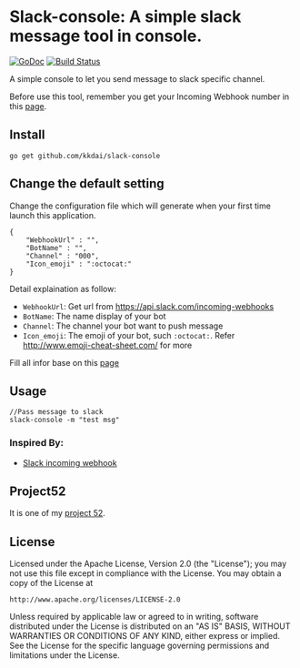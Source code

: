Slack-console: A simple slack message tool in console.
==================
[![GoDoc](https://godoc.org/github.com/kkdai/skiplist?status.svg)](https://godoc.org/github.com/kkdai/slack-console)  [![Build Status](https://travis-ci.org/kkdai/slack-console.svg?branch=master)](https://travis-ci.org/kkdai/slack-console)


A simple console to let you send message to slack specific channel.

Before use this tool, remember you get your Incoming Webhook number in this [page](https://api.slack.com/incoming-webhooks).

Install
---------------
`go get github.com/kkdai/slack-console`


Change the default setting
---------------

Change the configuration file which will generate when your first time launch this application.

```
{
	"WebhookUrl" : "",	
	"BotName" : "",
	"Channel" : "000",
	"Icon_emoji" : ":octocat:"
}
```
Detail explaination as follow:

- `WebhookUrl`: Get url from https://api.slack.com/incoming-webhooks
- `BotName`: The name display of your bot
- `Channel`: The channel your bot want to push message
- `Icon_emoji`: The emoji of your bot, such `:octocat:`. Refer http://www.emoji-cheat-sheet.com/ for more

Fill all infor base on this [page](https://api.slack.com/incoming-webhooks)

Usage
---------------

```
//Pass message to slack
slack-console -m "test msg"

```

### Inspired By:

- [Slack incoming webhook](https://api.slack.com/incoming-webhooks)

Project52
---------------

It is one of my [project 52](https://github.com/kkdai/project52).


License
---------------

Licensed under the Apache License, Version 2.0 (the "License");
you may not use this file except in compliance with the License.
You may obtain a copy of the License at

    http://www.apache.org/licenses/LICENSE-2.0

Unless required by applicable law or agreed to in writing, software
distributed under the License is distributed on an "AS IS" BASIS,
WITHOUT WARRANTIES OR CONDITIONS OF ANY KIND, either express or implied.
See the License for the specific language governing permissions and
limitations under the License.